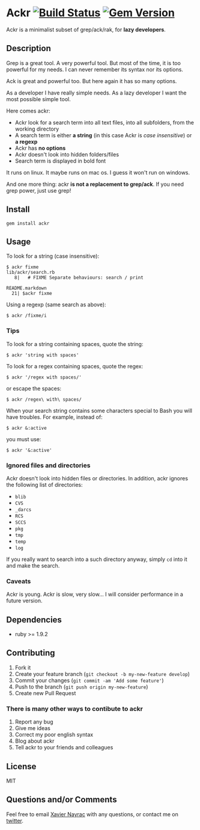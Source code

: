 Ackr [![Build Status](https://travis-ci.org/lkdjiin/ackr.png)](https://travis-ci.org/lkdjiin/ackr) [![Gem Version](https://badge.fury.io/rb/ackr.png)](http://badge.fury.io/rb/ackr)
================

Ackr is a minimalist subset of grep/ack/rak, for **lazy developers**.

Description
-----------

Grep is a great tool. A very powerful tool. But most of the time, it is
too powerful for my needs. I can never remember its syntax nor its options.

Ack is great and powerful too. But here again it has so many options.

As a developer I have really simple needs. As a lazy developer I want the
most possible simple tool.

Here comes ackr:

  * Ackr look for a search term into all text files, into all subfolders, 
    from the working directory
  * A search term is either **a string** (in this case Ackr is *case insensitive*)
    or **a regexp**
  * Ackr has **no options**
  * Ackr doesn't look into hidden folders/files
  * Search term is displayed in bold font

It runs on linux. It maybe runs on mac os. I guess it won't run on windows.

And one more thing: ackr **is not a replacement to grep/ack**. If you
need grep power, just use grep!

Install
-------------------------

    gem install ackr

Usage
--------------------------

To look for a string (case insensitive):

    $ ackr fixme
    lib/ackr/search.rb
       8|   # FIXME Separate behaviours: search / print

    README.markdown
      21| $ackr fixme

Using a regexp (same search as above):

    $ ackr /fixme/i

### Tips

To look for a string containing spaces, quote the string:

    $ ackr 'string with spaces'

To look for a regex containing spaces, quote the regex:

    $ ackr '/regex with spaces/'

or escape the spaces:

    $ ackr /regex\ with\ spaces/

When your search string contains some characters special to Bash you
will have troubles. For example, instead of:

    $ ackr &:active

you must use:

    $ ackr '&:active'

### Ignored files and directories

Ackr doesn't look into hidden files or directories. In addition, ackr
ignores the following list of directories:
  
  * `blib`
  * `CVS`
  * `_darcs` 
  * `RCS`
  * `SCCS`
  * `pkg`
  * `tmp`
  * `temp`
  * `log`

If you really want to search into a such directory anyway, simply `cd`
into it and make the search.

### Caveats

Ackr is young. Ackr is slow, very slow...
I will consider performance in a future version.

Dependencies
--------------------------

  * ruby >= 1.9.2

## Contributing

1. Fork it
2. Create your feature branch (`git checkout -b my-new-feature develop`)
3. Commit your changes (`git commit -am 'Add some feature'`)
4. Push to the branch (`git push origin my-new-feature`)
5. Create new Pull Request

### There is many other ways to contibute to ackr

1. Report any bug
2. Give me ideas
3. Correct my poor english syntax
4. Blog about ackr
5. Tell ackr to your friends and colleagues

License
--------------------------

MIT


Questions and/or Comments
--------------------------

Feel free to email [Xavier Nayrac](mailto:xavier.nayrac@gmail.com)
with any questions, or contact me on [twitter](https://twitter.com/lkdjiin).

